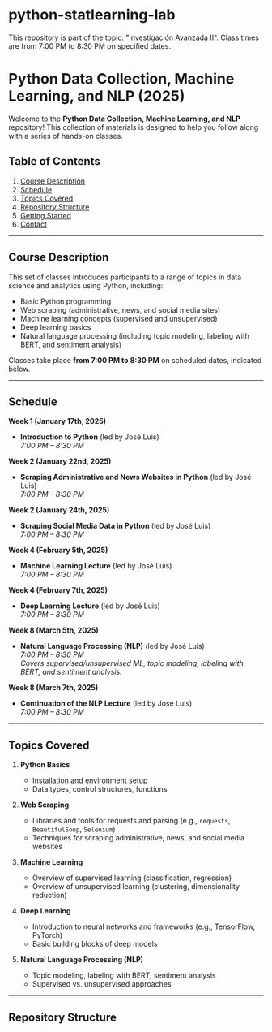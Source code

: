 # python-statlearning-lab

This repository is part of the topic: "Investigación Avanzada II". Class times are from 7:00 PM to 8:30 PM on specified dates.

# Python Data Collection, Machine Learning, and NLP (2025)

Welcome to the **Python Data Collection, Machine Learning, and NLP** repository! This collection of materials is designed to help you follow along with a series of hands-on classes.

## Table of Contents
1. [Course Description](#course-description)
2. [Schedule](#schedule)
3. [Topics Covered](#topics-covered)
4. [Repository Structure](#repository-structure)
5. [Getting Started](#getting-started)
6. [Contact](#contact)

---

## Course Description

This set of classes introduces participants to a range of topics in data science and analytics using Python, including:
- Basic Python programming
- Web scraping (administrative, news, and social media sites)
- Machine learning concepts (supervised and unsupervised)
- Deep learning basics
- Natural language processing (including topic modeling, labeling with BERT, and sentiment analysis)

Classes take place **from 7:00 PM to 8:30 PM** on scheduled dates, indicated below.

---

## Schedule

**Week 1 (January 17th, 2025)**  
- **Introduction to Python** (led by José Luis)  
  *7:00 PM – 8:30 PM*

**Week 2 (January 22nd, 2025)**  
- **Scraping Administrative and News Websites in Python** (led by José Luis)  
  *7:00 PM – 8:30 PM*

**Week 2 (January 24th, 2025)**  
- **Scraping Social Media Data in Python** (led by José Luis)  
  *7:00 PM – 8:30 PM*

**Week 4 (February 5th, 2025)**  
- **Machine Learning Lecture** (led by José Luis)  
  *7:00 PM – 8:30 PM*

**Week 4 (February 7th, 2025)**  
- **Deep Learning Lecture** (led by José Luis)  
  *7:00 PM – 8:30 PM*

**Week 8 (March 5th, 2025)**  
- **Natural Language Processing (NLP)** (led by José Luis)  
  *7:00 PM – 8:30 PM*  
  *Covers supervised/unsupervised ML, topic modeling, labeling with BERT, and sentiment analysis.*

**Week 8 (March 7th, 2025)**  
- **Continuation of the NLP Lecture** (led by José Luis)  
  *7:00 PM – 8:30 PM*

---

## Topics Covered

1. **Python Basics**  
   - Installation and environment setup  
   - Data types, control structures, functions  

2. **Web Scraping**  
   - Libraries and tools for requests and parsing (e.g., `requests`, `BeautifulSoup`, `Selenium`)  
   - Techniques for scraping administrative, news, and social media websites  

3. **Machine Learning**  
   - Overview of supervised learning (classification, regression)  
   - Overview of unsupervised learning (clustering, dimensionality reduction)  

4. **Deep Learning**  
   - Introduction to neural networks and frameworks (e.g., TensorFlow, PyTorch)  
   - Basic building blocks of deep models  

5. **Natural Language Processing (NLP)**  
   - Topic modeling, labeling with BERT, sentiment analysis  
   - Supervised vs. unsupervised approaches  

---

## Repository Structure

